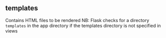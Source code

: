 templates
---
Contains HTML files to be rendered
NB: Flask checks for a directory `templates`  in the app directory if the templates directory is not specified in views
